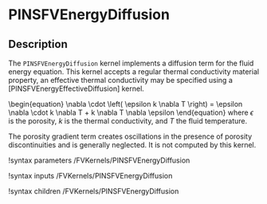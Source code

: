 # PINSFVEnergyDiffusion

## Description

The `PINSFVEnergyDiffusion` kernel implements a diffusion term for the fluid energy equation.
This kernel accepts a regular thermal conductivity material property, an effective thermal conductivity may be
specified using a [PINSFVEnergyEffectiveDiffusion] kernel.

\begin{equation}
\nabla \cdot \left( \epsilon k \nabla T \right) = \epsilon \nabla \cdot k \nabla T + k \nabla T \nabla \epsilon
\end{equation}
where $\epsilon$ is the porosity, $k$ is the thermal conductivity, and $T$ the fluid temperature.

The porosity gradient term creates oscillations in the presence of porosity discontinuities and is
generally neglected. It is not computed by this kernel.

!syntax parameters /FVKernels/PINSFVEnergyDiffusion

!syntax inputs /FVKernels/PINSFVEnergyDiffusion

!syntax children /FVKernels/PINSFVEnergyDiffusion
